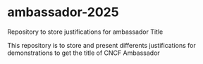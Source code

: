 # ambassador-2025
Repository to store justifications for ambassador Title

This repository is to store and present differents justifications for demonstrations to get the title of CNCF Ambassador
